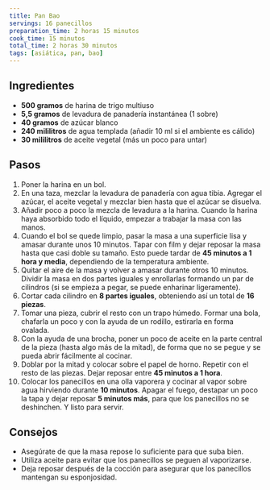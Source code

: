 ```yaml
---
title: Pan Bao
servings: 16 panecillos
preparation_time: 2 horas 15 minutos
cook_time: 15 minutos
total_time: 2 horas 30 minutos
tags: [asiática, pan, bao]
---
```


## Ingredientes

- **500 gramos** de harina de trigo multiuso
- **5,5 gramos** de levadura de panadería instantánea (1 sobre)
- **40 gramos** de azúcar blanco
- **240 mililitros** de agua templada (añadir 10 ml si el ambiente es cálido)
- **30 mililitros** de aceite vegetal (más un poco para untar)

## Pasos

1. Poner la harina en un bol.
2. En una taza, mezclar la levadura de panadería con agua tibia. Agregar el azúcar, el aceite vegetal y mezclar bien hasta que el azúcar se disuelva.
3. Añadir poco a poco la mezcla de levadura a la harina. Cuando la harina haya absorbido todo el líquido, empezar a trabajar la masa con las manos.
4. Cuando el bol se quede limpio, pasar la masa a una superficie lisa y amasar durante unos 10 minutos. Tapar con film y dejar reposar la masa hasta que casi doble su tamaño. Esto puede tardar de **45 minutos a 1 hora y media**, dependiendo de la temperatura ambiente.
5. Quitar el aire de la masa y volver a amasar durante otros 10 minutos. Dividir la masa en dos partes iguales y enrollarlas formando un par de cilindros (si se empieza a pegar, se puede enharinar ligeramente).
6. Cortar cada cilindro en **8 partes iguales**, obteniendo así un total de **16 piezas**.
7. Tomar una pieza, cubrir el resto con un trapo húmedo. Formar una bola, chafarla un poco y con la ayuda de un rodillo, estirarla en forma ovalada.
8. Con la ayuda de una brocha, poner un poco de aceite en la parte central de la pieza (hasta algo más de la mitad), de forma que no se pegue y se pueda abrir fácilmente al cocinar.
9. Doblar por la mitad y colocar sobre el papel de horno. Repetir con el resto de las piezas. Dejar reposar entre **45 minutos a 1 hora**.
10. Colocar los panecillos en una olla vaporera y cocinar al vapor sobre agua hirviendo durante **10 minutos**. Apagar el fuego, destapar un poco la tapa y dejar reposar **5 minutos más**, para que los panecillos no se deshinchen. Y listo para servir.

## Consejos

- Asegúrate de que la masa repose lo suficiente para que suba bien.
- Utiliza aceite para evitar que los panecillos se peguen al vaporizarse.
- Deja reposar después de la cocción para asegurar que los panecillos mantengan su esponjosidad.
